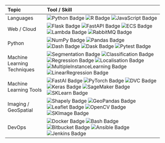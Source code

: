 Topic | Tool / Skill
:---|:---
Languages | ![Python Badge](https://img.shields.io/badge/-Python-3776AB?style=flat&logo=Python&logoColor=white) ![R Badge](https://img.shields.io/badge/-R-276DC3?style=flat&logo=r&logoColor=white) ![JavaScript Badge](https://img.shields.io/badge/-JavaScript-F7DF1E?style=flat&logo=javascript&logoColor=white)
Web / Cloud | ![Flask Badge](https://img.shields.io/badge/-Flask-F7DF1E?style=flat&logo=flask&logoColor=white) ![FastAPI Badge](https://img.shields.io/badge/-FastAPI-009688?style=flat&logo=fastapi&logoColor=white) ![ECS Badge](https://img.shields.io/badge/-ECS-ff9900?style=flat&logo=amazonaws&logoColor=white) ![Lambda Badge](https://img.shields.io/badge/-Lambda-146eb4?style=flat&logo=amazonaws&logoColor=white) ![RabbitMQ Badge](https://img.shields.io/badge/-RabbitMQ-FF6600?style=flat&logo=rabbitmq&logoColor=white)
Python | ![NumPy Badge](https://img.shields.io/badge/-NumPy-013243?style=flat&logo=numpy&logoColor=white) ![Pandas Badge](https://img.shields.io/badge/-Pandas-150458?style=flat&logo=pandas&logoColor=white) ![Dash Badge](https://img.shields.io/badge/-Dash-3F4F75?style=flat&logo=plotly&logoColor=white) ![Dask Badge](https://img.shields.io/badge/-Dask-c94832?style=flat&logo=python&logoColor=white) ![Pytest Badge](https://img.shields.io/badge/-Pytest-0A9EDC?style=flat&logo=pytest&logoColor=white)
Machine Learning Techniques | ![Segmentation Badge](https://img.shields.io/badge/-Segmentation-CFE0EA?style=flat&logo=pytorch&logoColor=white) ![Classification Badge](https://img.shields.io/badge/-Classification-01949A?style=flat&logo=pytorch&logoColor=white) ![Regression Badge](https://img.shields.io/badge/-Regression-004369?style=flat&logo=pytorch&logoColor=white) ![Localisation Badge](https://img.shields.io/badge/-Localisation-DB1F48?style=flat&logo=pytorch&logoColor=white) ![MultipleInstanceLearning Badge](https://img.shields.io/badge/-MultipleInstanceLearning-578384?style=flat&logo=pytorch&logoColor=white) ![LinearRegression Badge](https://img.shields.io/badge/-LinearRegression-016367?style=flat&logo=scikitlearn&logoColor=white)
Machine Learning Tools | ![FastAI Badge](https://img.shields.io/badge/-FastAI-202020?style=flat&logo=pytorch&logoColor=white) ![PyTorch Badge](https://img.shields.io/badge/-PyTorch-EE4C2C?style=flat&logo=pytorch&logoColor=white) ![DVC Badge](https://img.shields.io/badge/-DVC-945DD6?style=flat&logo=dataversioncontrol&logoColor=white) ![Keras Badge](https://img.shields.io/badge/-Keras-D00000?style=flat&logo=keras&logoColor=white) ![SageMaker Badge](https://img.shields.io/badge/-SageMaker-a469ff?style=flat&logo=amazonaws&logoColor=white) ![SKLearn Badge](https://img.shields.io/badge/-sklearn-F7931E?style=flat&logo=scikitlearn&logoColor=white)
Imaging / GeoSpatial | ![Shapely Badge](https://img.shields.io/badge/-Shapely-FBF608?style=flat&logo=python&logoColor=white) ![GeoPandas Badge](https://img.shields.io/badge/-GeoPandas-009c5d?style=flat&logo=pandas&logoColor=white) ![Leaflet Badge](https://img.shields.io/badge/-Leaflet-199900?style=flat&logo=leaflet&logoColor=white) ![OpenCV Badge](https://img.shields.io/badge/-OpenCV-5C3EE8?style=flat&logo=opencv&logoColor=white) ![SKImage Badge](https://img.shields.io/badge/-SKImage-92c756?style=flat&logo=scikitlearn&logoColor=white)
DevOps | ![Docker Badge](https://img.shields.io/badge/-Docker-2496ED?style=flat&logo=docker&logoColor=white) ![Bash Badge](https://img.shields.io/badge/-Bash-4EAA25?style=flat&logo=gnubash&logoColor=white) ![Bitbucket Badge](https://img.shields.io/badge/-Pipelines-0052CC?style=flat&logo=bitbucket&logoColor=white) ![Ansible Badge](https://img.shields.io/badge/-Ansible-EE0000?style=flat&logo=ansible&logoColor=white) ![Jenkins Badge](https://img.shields.io/badge/-Jenkins-D24939?style=flat&logo=jenkins&logoColor=white)
